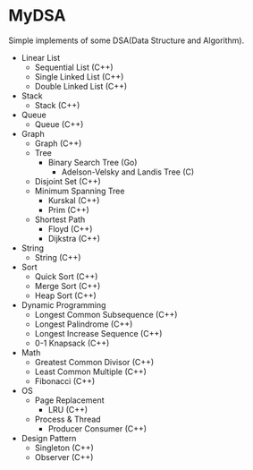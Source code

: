 # MyDSA
Simple implements of some DSA(Data Structure and Algorithm).

* Linear List
  * Sequential List (C++)
  * Single Linked List (C++)
  * Double Linked List (C++)
* Stack
  * Stack (C++)
* Queue
  * Queue (C++)
* Graph
  * Graph (C++)
  * Tree
    * Binary Search Tree (Go)
      * Adelson-Velsky and Landis Tree (C)
  * Disjoint Set (C++)
  * Minimum Spanning Tree
    * Kurskal (C++)
    * Prim (C++)
  * Shortest Path
    * Floyd (C++)
    * Dijkstra (C++)
* String
  * String (C++)
* Sort
  * Quick Sort (C++)
  * Merge Sort (C++)
  * Heap Sort (C++)
* Dynamic Programming
  * Longest Common Subsequence (C++)
  * Longest Palindrome (C++)
  * Longest Increase Sequence (C++)
  * 0-1 Knapsack (C++)
* Math
  * Greatest Common Divisor (C++)
  * Least Common Multiple (C++)
  * Fibonacci (C++)
* OS
  * Page Replacement
    * LRU (C++)
  * Process & Thread
    * Producer Consumer (C++)
* Design Pattern
  * Singleton (C++)
  * Observer (C++)